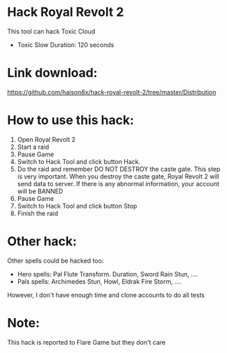 # Hack Royal Revolt 2

This tool can hack Toxic Cloud
- Toxic Slow Duration: 120 seconds

# Link download:

https://github.com/haison8x/hack-royal-revolt-2/tree/master/Distribution

# How to use this hack:

1. Open Royal Revolt 2
2. Start a raid
3. Pause Game
3. Switch to Hack Tool and click button Hack. 
4. Do the raid and remember DO NOT DESTROY the caste gate. This step is very important. When you destroy the caste gate, Royal Revolt 2 will send data to server. If there is any abnormal information, your account will be BANNED
5. Pause Game
6. Switch to Hack Tool and click button Stop
7. Finish the raid

# Other hack:

Other spells could be hacked too: 
- Hero spells: Pal Flute Transform. Duration, Sword Rain Stun, ....
- Pals spells: Archimedes Stun, Howl, Eldrak Fire Storm, .... 

However, I don't have enough time and clone accounts to do all tests

# Note:

This hack is reported to Flare Game but they don't care